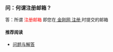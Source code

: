 ### 问：何谓注册邮箱？

答：所谓<font color="Red"> 注册邮箱 </font>即您在[ 金刚网 ](https://a2zitpro.github.io/web/金刚中文网)[ 注册 ](https://a2zitpro.github.io/web/l2_reg)时提交的邮箱

#### 推荐阅读
- [问题与解答](https://a2zitpro.github.io/web/列表-问题与解答)
